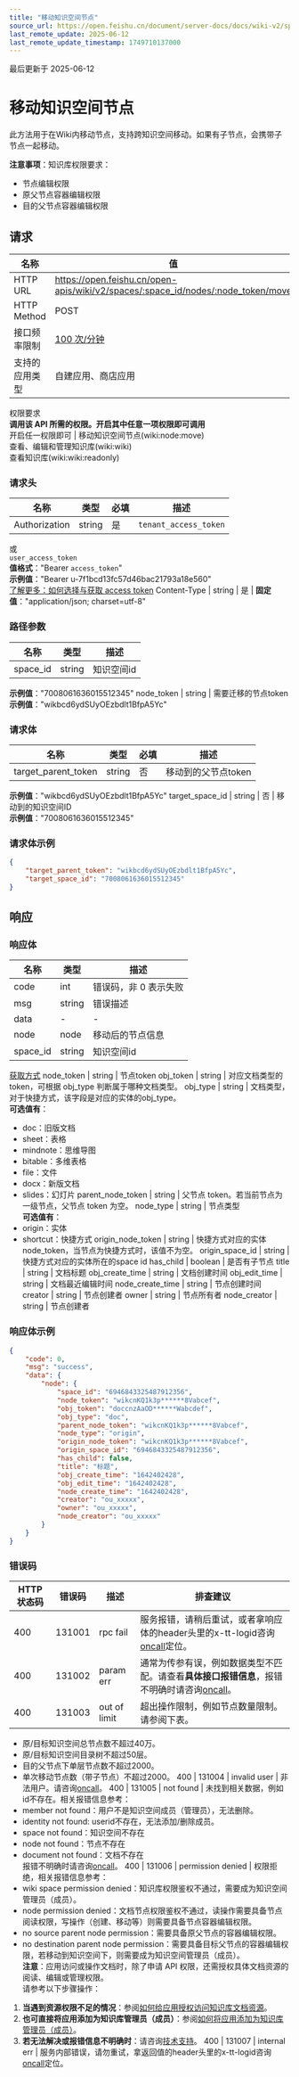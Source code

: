 ```yaml
---
title: "移动知识空间节点"
source_url: https://open.feishu.cn/document/server-docs/docs/wiki-v2/space-node/move
last_remote_update: 2025-06-12
last_remote_update_timestamp: 1749710137000
---
```

最后更新于 2025-06-12

# 移动知识空间节点

此方法用于在Wiki内移动节点，支持跨知识空间移动。如果有子节点，会携带子节点一起移动。

**注意事项**：知识库权限要求：
- 节点编辑权限
- 原父节点容器编辑权限
- 目的父节点容器编辑权限

## 请求
名称 | 值
---|---
HTTP URL | https://open.feishu.cn/open-apis/wiki/v2/spaces/:space_id/nodes/:node_token/move
HTTP Method | POST
接口频率限制 | [100 次/分钟](https://open.feishu.cn/document/ukTMukTMukTM/uUzN04SN3QjL1cDN)
支持的应用类型 | 自建应用、商店应用
权限要求  
            **调用该 API 所需的权限。开启其中任意一项权限即可调用**  
            开启任一权限即可 | 移动知识空间节点(wiki:node:move)  
            查看、编辑和管理知识库(wiki:wiki)  
            查看知识库(wiki:wiki:readonly)

### 请求头

名称 | 类型 | 必填 | 描述
--- | --- | --- | ---
Authorization | string | 是 | `tenant_access_token`  
或  
`user_access_token`  
**值格式**："Bearer `access_token`"  
**示例值**："Bearer u-7f1bcd13fc57d46bac21793a18e560"  
[了解更多：如何选择与获取 access token](https://open.feishu.cn/document/uAjLw4CM/ugTN1YjL4UTN24CO1UjN/trouble-shooting/how-to-choose-which-type-of-token-to-use)
Content-Type | string | 是 | **固定值**："application/json; charset=utf-8"

### 路径参数

名称 | 类型 | 描述
--- | --- | ---
space_id | string | 知识空间id  
**示例值**："7008061636015512345"
node_token | string | 需要迁移的节点token  
**示例值**："wikbcd6ydSUyOEzbdlt1BfpA5Yc"

### 请求体

名称 | 类型 | 必填 | 描述
--- | --- | --- | ---
target_parent_token | string | 否 | 移动到的父节点token  
**示例值**："wikbcd6ydSUyOEzbdlt1BfpA5Yc"
target_space_id | string | 否 | 移动到的知识空间ID  
**示例值**："7008061636015512345"

### 请求体示例
```json
{
    "target_parent_token": "wikbcd6ydSUyOEzbdlt1BfpA5Yc",
    "target_space_id": "7008061636015512345"
}
```

## 响应

### 响应体

名称 | 类型 | 描述
--- | --- | ---
code | int | 错误码，非 0 表示失败
msg | string | 错误描述
data | \- | \-
node | node | 移动后的节点信息
space_id | string | 知识空间id  
[获取方式](https://open.feishu.cn/document/ukTMukTMukTM/uUDN04SN0QjL1QDN/wiki-overview)
node_token | string | 节点token
obj_token | string | 对应文档类型的token，可根据 obj_type 判断属于哪种文档类型。
obj_type | string | 文档类型，对于快捷方式，该字段是对应的实体的obj_type。  
**可选值有**：  
- doc：旧版文档  
- sheet：表格  
- mindnote：思维导图  
- bitable：多维表格  
- file：文件  
- docx：新版文档  
- slides：幻灯片
parent_node_token | string | 父节点 token。若当前节点为一级节点，父节点 token 为空。
node_type | string | 节点类型  
**可选值有**：  
- origin：实体  
- shortcut：快捷方式
origin_node_token | string | 快捷方式对应的实体node_token，当节点为快捷方式时，该值不为空。
origin_space_id | string | 快捷方式对应的实体所在的space id
has_child | boolean | 是否有子节点
title | string | 文档标题
obj_create_time | string | 文档创建时间
obj_edit_time | string | 文档最近编辑时间
node_create_time | string | 节点创建时间
creator | string | 节点创建者
owner | string | 节点所有者
node_creator | string | 节点创建者

### 响应体示例
```json
{
    "code": 0,
    "msg": "success",
    "data": {
        "node": {
            "space_id": "6946843325487912356",
            "node_token": "wikcnKQ1k3p******8Vabcef",
            "obj_token": "doccnzAaOD******Wabcdef",
            "obj_type": "doc",
            "parent_node_token": "wikcnKQ1k3p******8Vabcef",
            "node_type": "origin",
            "origin_node_token": "wikcnKQ1k3p******8Vabcef",
            "origin_space_id": "6946843325487912356",
            "has_child": false,
            "title": "标题",
            "obj_create_time": "1642402428",
            "obj_edit_time": "1642402428",
            "node_create_time": "1642402428",
            "creator": "ou_xxxxx",
            "owner": "ou_xxxxx",
            "node_creator": "ou_xxxxx"
        }
    }
}
```

### 错误码

HTTP状态码 | 错误码 | 描述 | 排查建议
--- | --- | --- | ---
400 | 131001 | rpc fail | 服务报错，请稍后重试，或者拿响应体的header头里的x-tt-logid咨询[oncall](https://applink.feishu.cn/client/helpdesk/open?id=6626260912531570952)定位。
400 | 131002 | param err | 通常为传参有误，例如数据类型不匹配。请查看**具体接口报错信息**，报错不明确时请咨询[oncall](https://applink.feishu.cn/client/helpdesk/open?id=6626260912531570952)。
400 | 131003 | out of limit | 超出操作限制，例如节点数量限制。请参阅下表。  
- 原/目标知识空间总节点数不超过40万。  
- 原/目标知识空间目录树不超过50层。  
- 目的父节点下单层节点数不超过2000。  
- 单次移动节点数（带子节点）不超过2000。
400 | 131004 | invalid user | 非法用户。请咨询[oncall](https://applink.feishu.cn/client/helpdesk/open?id=6626260912531570952)。
400 | 131005 | not found | 未找到相关数据，例如id不存在。相关报错信息参考：  
- member not found：用户不是知识空间成员（管理员），无法删除。  
- identity not found: userid不存在，无法添加/删除成员。  
- space not found：知识空间不存在  
- node not found：节点不存在  
- document not found：文档不存在  
报错不明确时请咨询[oncall](https://applink.feishu.cn/client/helpdesk/open?id=6626260912531570952)。
400 | 131006 | permission denied | 权限拒绝，相关报错信息参考：  
- wiki space permission denied：知识库权限鉴权不通过，需要成为知识空间管理员（成员）。  
- node permission denied：文档节点权限鉴权不通过，读操作需要具备节点阅读权限，写操作（创建、移动等）则需要具备节点容器编辑权限。  
- no source parent node permission：需要具备原父节点的容器编辑权限。  
- no destination parent node permission：需要具备目标父节点的容器编辑权限，若移动到知识空间下，则需要成为知识空间管理员（成员）。  
**注意**：应用访问或操作文档时，除了申请 API 权限，还需授权具体文档资源的阅读、编辑或管理权限。  
请参考以下步骤操作：   
1. **当遇到资源权限不足的情况**：参阅[如何给应用授权访问知识库文档资源](https://open.feishu.cn/document/ukTMukTMukTM/uUDN04SN0QjL1QDN/wiki-v2/wiki-qa#a40ad4ca)。  
2. **也可直接将应用添加为知识库管理员（成员）**：参阅[如何将应用添加为知识库管理员（成员）](https://open.feishu.cn/document/ukTMukTMukTM/uUDN04SN0QjL1QDN/wiki-v2/wiki-qa#b5da330b)。  
3. **若无法解决或报错信息不明确时**：请咨询[技术支持](https://applink.feishu.cn/client/helpdesk/open?id=6626260912531570952)。
400 | 131007 | internal err | 服务内部错误，请勿重试，拿返回值的header头里的x-tt-logid咨询[oncall](https://applink.feishu.cn/client/helpdesk/open?id=6626260912531570952)定位。
